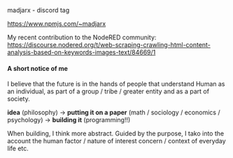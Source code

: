 madjarx - discord tag

https://www.npmjs.com/~madjarx

My recent contribution to the NodeRED community:
https://discourse.nodered.org/t/web-scraping-crawling-html-content-analysis-based-on-keywords-images-text/84669/1

#### A short notice of me

I believe that the future is in the hands of people that understand Human as an individual, as part of a group / tribe / greater entity and as a part of society.

**idea** (philosophy) -> **putting it on a paper** (math / sociology / economics / psychology) -> **building it** (programming!!)  

When building, I think more abstract. Guided by the purpose, I tako into the account the human factor / nature of interest concern / context of everyday life etc.
